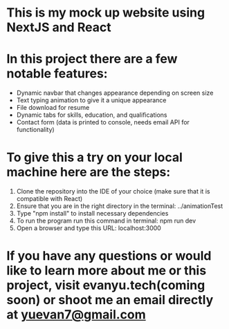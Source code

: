# This is my mock up website using NextJS and React

# In this project there are a few notable features:
- Dynamic navbar that changes appearance depending on screen size
- Text typing animation to give it a unique appearance
- File download for resume
- Dynamic tabs for skills, education, and qualifications
- Contact form (data is printed to console, needs email API for functionality)

# To give this a try on your local machine here are the steps:
1. Clone the repository into the IDE of your choice (make sure that it is compatible with React)
2. Ensure that you are in the right directory in the terminal: ../animationTest
3. Type "npm install" to install necessary dependencies
4. To run the program run this command in terminal: npm run dev
5. Open a browser and type this URL: localhost:3000

# If you have any questions or would like to learn more about me or this project, visit evanyu.tech(coming soon) or shoot me an email directly at yuevan7@gmail.com

